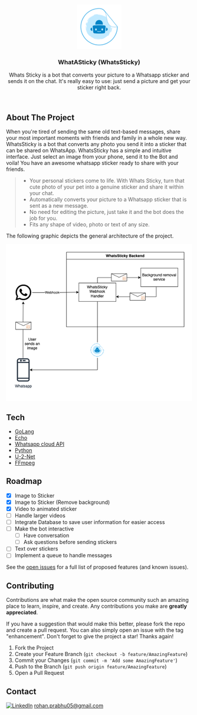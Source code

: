 <!-- PROJECT LOGO -->
<br />
<div align="center">
  <a href="https://github.com/colt005/whats_sticky">
    <img src="images/logo-nobg.png" alt="Logo" width="120" height="120">
  </a>

  <h3 align="center">WhatASticky (WhatsSticky)</h3>

  <p align="center">
    Whats Sticky is a bot that converts your picture to a Whatsapp sticker and sends it on the chat. It's really easy to use: just send a picture and get your sticker right back.
  </p>
</div>


<br />

## About The Project
When you're tired of sending the same old text-based messages, share your most important moments with friends and family in a whole new way. WhatsSticky is a bot that converts any photo you send it into a sticker that can be shared on WhatsApp. WhatsSticky has a simple and intuitive interface. Just select an image from your phone, send it to the Bot and voila! You have an awesome whatsapp sticker ready to share with your friends.

> - Your personal stickers come to life. With Whats Sticky, turn that cute photo of your pet into a genuine sticker and share it within your chat.
> - Automatically converts your picture to a Whatsapp sticker that is sent as a new message.
> - No need for editing the picture, just take it and the bot does the job for you.
> - Fits any shape of video, photo or text of any size.

The following graphic depicts the general architecture of the project. 

<img src="images/WS_arch.png" alt="WS_arch">

## Tech

* [GoLang](https://go.dev/)
* [Echo](https://echo.labstack.com/)
* [Whatsapp cloud API](https://developers.facebook.com/docs/whatsapp/cloud-api/)
* [Python](https://www.python.org/)
* [U-2-Net](https://github.com/xuebinqin/U-2-Net)
* [FFmpeg](https://ffmpeg.org/)




## Roadmap

- [x] Image to Sticker
- [x] Image to Sticker (Remove background)
- [x] Video to animated sticker
- [ ] Handle larger videos
- [ ] Integrate Database to save user information for easier access
- [ ] Make the bot interactive
  - [ ] Have conversation
  - [ ] Ask questions before sending stickers
- [ ] Text over stickers
- [ ] Implement a queue to handle messages

See the [open issues](https://github.com/colt005/whats_sticky/issues) for a full list of proposed features (and known issues).



## Contributing

Contributions are what make the open source community such an amazing place to learn, inspire, and create. Any contributions you make are **greatly appreciated**.

If you have a suggestion that would make this better, please fork the repo and create a pull request. You can also simply open an issue with the tag "enhancement".
Don't forget to give the project a star! Thanks again!

1. Fork the Project
2. Create your Feature Branch (`git checkout -b feature/AmazingFeature`)
3. Commit your Changes (`git commit -m 'Add some AmazingFeature'`)
4. Push to the Branch (`git push origin feature/AmazingFeature`)
5. Open a Pull Request

## Contact


[![LinkedIn][linkedin-shield]][linkedin-url] 
rohan.prabhu05@gmail.com

[linkedin-shield]: https://img.shields.io/badge/-LinkedIn-black.svg?style=for-the-badge&logo=linkedin&colorB=555
[linkedin-url]: https://www.linkedin.com/in/rohan-prabhu05/







